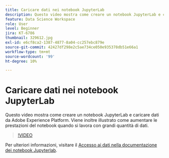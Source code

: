 ```yaml
---
title: Caricare dati nei notebook JupyterLab
description: Questo video mostra come creare un notebook JupyterLab e caricare dati da Adobe Experience Platform. Viene inoltre illustrato come aumentare le prestazioni del notebook quando si lavora con grandi quantità di dati.
feature: Data Science Workspace
role: User
level: Beginner
jira: KT-6786
thumbnail: 329612.jpg
exl-id: e6cf8ca2-1387-4877-8a04-cc257ebc879e
source-git-commit: 42427df298e2c5ae734ce050e935378db51e66a1
workflow-type: tm+mt
source-wordcount: '99'
ht-degree: 10%

---
```


# Caricare dati nei notebook JupyterLab

Questo video mostra come creare un notebook JupyterLab e caricare dati da Adobe Experience Platform. Viene inoltre illustrato come aumentare le prestazioni del notebook quando si lavora con grandi quantità di dati.

>[!VIDEO](https://video.tv.adobe.com/v/329612?quality=12&learn=on)

Per ulteriori informazioni, visitare il [Accesso ai dati nella documentazione dei notebook Jupyterlab](https://experienceleague.adobe.com/docs/experience-platform/data-science-workspace/jupyterlab/access-notebook-data.html).